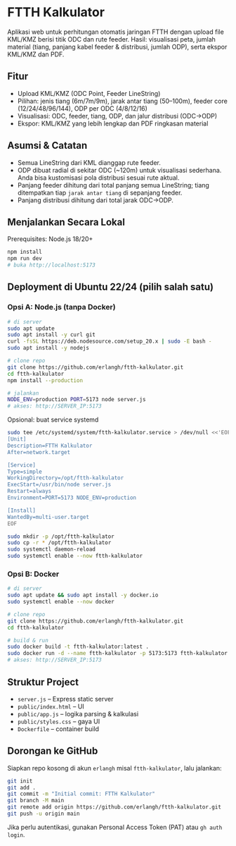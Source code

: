 # FTTH Kalkulator

Aplikasi web untuk perhitungan otomatis jaringan FTTH dengan upload file KML/KMZ berisi titik ODC dan rute feeder. Hasil: visualisasi peta, jumlah material (tiang, panjang kabel feeder & distribusi, jumlah ODP), serta ekspor KML/KMZ dan PDF.

## Fitur
- Upload KML/KMZ (ODC Point, Feeder LineString)
- Pilihan: jenis tiang (6m/7m/9m), jarak antar tiang (50–100m), feeder core (12/24/48/96/144), ODP per ODC (4/8/12/16)
- Visualisasi: ODC, feeder, tiang, ODP, dan jalur distribusi (ODC→ODP)
- Ekspor: KML/KMZ yang lebih lengkap dan PDF ringkasan material

## Asumsi & Catatan
- Semua LineString dari KML dianggap rute feeder.
- ODP dibuat radial di sekitar ODC (~120m) untuk visualisasi sederhana. Anda bisa kustomisasi pola distribusi sesuai rute aktual.
- Panjang feeder dihitung dari total panjang semua LineString; tiang ditempatkan tiap `jarak antar tiang` di sepanjang feeder.
- Panjang distribusi dihitung dari total jarak ODC→ODP.

## Menjalankan Secara Lokal

Prerequisites: Node.js 18/20+

```bash
npm install
npm run dev
# buka http://localhost:5173
```

## Deployment di Ubuntu 22/24 (pilih salah satu)

### Opsi A: Node.js (tanpa Docker)
```bash
# di server
sudo apt update
sudo apt install -y curl git
curl -fsSL https://deb.nodesource.com/setup_20.x | sudo -E bash -
sudo apt install -y nodejs

# clone repo
git clone https://github.com/erlangh/ftth-kalkulator.git
cd ftth-kalkulator
npm install --production

# jalankan
NODE_ENV=production PORT=5173 node server.js
# akses: http://SERVER_IP:5173
```

Opsional: buat service systemd
```bash
sudo tee /etc/systemd/system/ftth-kalkulator.service > /dev/null <<'EOF'
[Unit]
Description=FTTH Kalkulator
After=network.target

[Service]
Type=simple
WorkingDirectory=/opt/ftth-kalkulator
ExecStart=/usr/bin/node server.js
Restart=always
Environment=PORT=5173 NODE_ENV=production

[Install]
WantedBy=multi-user.target
EOF

sudo mkdir -p /opt/ftth-kalkulator
sudo cp -r * /opt/ftth-kalkulator
sudo systemctl daemon-reload
sudo systemctl enable --now ftth-kalkulator
```

### Opsi B: Docker
```bash
# di server
sudo apt update && sudo apt install -y docker.io
sudo systemctl enable --now docker

# clone repo
git clone https://github.com/erlangh/ftth-kalkulator.git
cd ftth-kalkulator

# build & run
sudo docker build -t ftth-kalkulator:latest .
sudo docker run -d --name ftth-kalkulator -p 5173:5173 ftth-kalkulator:latest
# akses: http://SERVER_IP:5173
```

## Struktur Project
- `server.js` – Express static server
- `public/index.html` – UI
- `public/app.js` – logika parsing & kalkulasi
- `public/styles.css` – gaya UI
- `Dockerfile` – container build

## Dorongan ke GitHub
Siapkan repo kosong di akun `erlangh` misal `ftth-kalkulator`, lalu jalankan:
```bash
git init
git add .
git commit -m "Initial commit: FTTH Kalkulator"
git branch -M main
git remote add origin https://github.com/erlangh/ftth-kalkulator.git
git push -u origin main
```

Jika perlu autentikasi, gunakan Personal Access Token (PAT) atau `gh auth login`.
